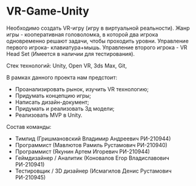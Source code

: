 # VR-Game-Unity
Необходимо создать VR-игру (игру в виртуальной реальности). Жанр игры - кооперативная головоломка, в которой два игрока одновременно решают задачи, чтобы проходить уровни. Управление первого игрока- клавиатура+мышь. Управление второго игрока - VR Head Set (Имеется в наличии для тестирования).

Стек технологий: Unity, Open VR, 3ds Max, Git,

В рамках данного проекта нам предстоит:
- Проанализировать рынок, изучить VR технологию;
- Придумать концепцию игры;
- Написать дизайн-документ;
- Придумать и реализовать 3д модели;
- Реализовать MVP в Unity.

Состав команды:
- Тимлид (Гришмановский Владимир Андреевич РИ-210944)
- Программист (Мавлютов Рамиль Рустамович РИ-210940)
- Программист (Якунин Артем Игоревич РИ-210944)
- Геймдизайнер / Аналитик (Коновалов Егор Владиславович РИ-210941)
- Тестировщик / 3D дизайнер (Исмагилов Денис Рустамович РИ-210945)
